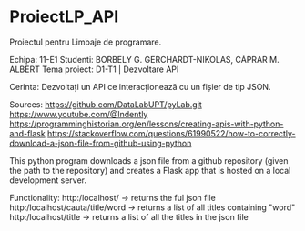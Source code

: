 # ProiectLP_API
Proiectul pentru Limbaje de programare.

Echipa: 11-E1
Studenti: BORBELY G. GERCHARDT-NIKOLAS, CĂPRAR M. ALBERT
Tema proiect: D1-T1 | Dezvoltare API

Cerinta: Dezvoltați un API ce interacționează cu un fișier de tip JSON.

Sources:
    https://github.com/DataLabUPT/pyLab.git
    https://www.youtube.com/@Indently
    https://programminghistorian.org/en/lessons/creating-apis-with-python-and-flask
    https://stackoverflow.com/questions/61990522/how-to-correctly-download-a-json-file-from-github-using-python
    

This python program downloads a json file from a github repository (given the path to the repository) 
and creates a Flask app that is hosted on a local development server.

Functionality:
      http:/localhost/ -> returns the ful json file 
      http:/localhost/cauta/title/word -> returns a list of all titles containing "word"
      http:/localhost/title -> returns a list of all the titles in the json file
      
